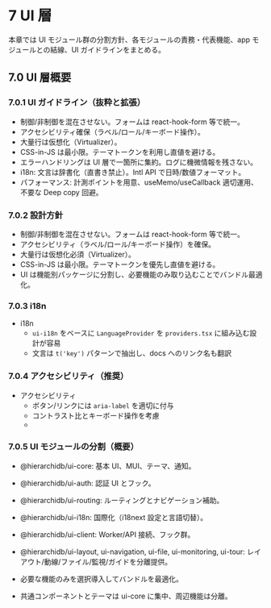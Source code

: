 # 7 UI 層

本章では UI モジュール群の分割方針、各モジュールの責務・代表機能、app モジュールとの結線、UI ガイドラインをまとめる。

## 7.0 UI 層概要

### 7.0.1 UI ガイドライン（抜粋と拡張）

- 制御/非制御を混在させない。フォームは react-hook-form 等で統一。
- アクセシビリティ確保（ラベル/ロール/キーボード操作）。
- 大量行は仮想化（Virtualizer）。
- CSS-in-JS は最小限。テーマトークンを利用し直値を避ける。
- エラーハンドリングは UI 層で一箇所に集約。ログに機微情報を残さない。
- i18n: 文言は辞書化（直書き禁止）。Intl API で日時/数値フォーマット。
- パフォーマンス: 計測ポイントを用意、useMemo/useCallback 適切運用、不要な Deep copy 回避。

### 7.0.2 設計方針

- 制御/非制御を混在させない。フォームは react-hook-form 等で統一。
- アクセシビリティ（ラベル/ロール/キーボード操作）を確保。
- 大量行は仮想化必須（Virtualizer）。
- CSS-in-JS は最小限。テーマトークンを優先し直値を避ける。
- UI は機能別パッケージに分割し、必要機能のみ取り込むことでバンドル最適化。

### 7.0.3 i18n

- i18n
    - `ui-i18n` をベースに `LanguageProvider` を `providers.tsx` に組み込む設計が容易
    - 文言は `t('key')` パターンで抽出し、docs へのリンク名も翻訳

### 7.0.4 アクセシビリティ（推奨）
- アクセシビリティ
    - ボタン/リンクには `aria-label` を適切に付与
    - コントラスト比とキーボード操作を考慮
    - 
### 7.0.5 UI モジュールの分割（概要）
- @hierarchidb/ui-core: 基本 UI、MUI、テーマ、通知。
- @hierarchidb/ui-auth: 認証 UI とフック。
- @hierarchidb/ui-routing: ルーティングとナビゲーション補助。
- @hierarchidb/ui-i18n: 国際化（i18next 設定と言語切替）。
- @hierarchidb/ui-client: Worker/API 接続、フック群。
- @hierarchidb/ui-layout, ui-navigation, ui-file, ui-monitoring, ui-tour: レイアウト/動線/ファイル/監視/ガイドを分離提供。

- 必要な機能のみを選択導入してバンドルを最適化。
- 共通コンポーネントとテーマは ui-core に集中、周辺機能は分離。
